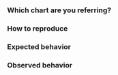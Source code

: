 ### Which chart are you referring?

### How to reproduce


### Expected behavior


### Observed behavior
